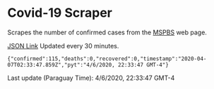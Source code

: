 # Covid-19 Scraper

Scrapes the number of confirmed cases from the [MSPBS](https://www.mspbs.gov.py/covid-19.php) web page.

[JSON Link](https://jmayalag.github.io/covid19-scrape/cases.json)
Updated every 30 minutes.
```
{"confirmed":115,"deaths":0,"recovered":0,"timestamp":"2020-04-07T02:33:47.859Z","pyt":"4/6/2020, 22:33:47 GMT-4"}
```
Last update (Paraguay Time): 4/6/2020, 22:33:47 GMT-4